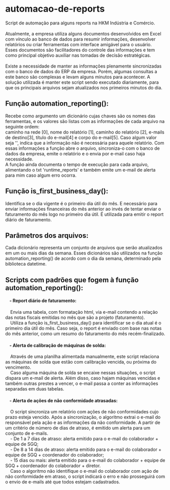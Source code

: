 # automacao-de-reports
Script de automação para alguns reports na HKM Indústria e Comércio.<br><br>
Atualmente, a empresa utiliza alguns documentos desenvolvidos em Excel com vínculo ao banco de dados para resumir informações, desenvolver relatórios ou criar ferramentas com interface amigável para o usuário. Esses documentos são facilitadores do controle das informações e tem como principal objetivo auxiliar nas tomadas de decisão estratégicas.<br><br>
Existe a necessidade de manter as informações plenamente sincronizadas com o banco de dados do ERP da empresa. Porém, algumas consultas a este banco são complexas e levam alguns minutos para acontecer. A solução utilizada é manter este script sendo executado diariamente, para que os principais arquivos sejam atualizados nos primeiros minutos do dia.

## Função automation_reporting():
Recebe como argumento um dicionário cujas chaves são os nomes das ferramentas, e os valores são listas com as informações de cada arquivo na seguinte ordem:<br>
caminho na rede [0], nome do relatório [1], caminho do relatório [2], e-mails de destino[3], título do e-mail[4] e corpo do e-mail[5]. Caso algum valor seja '', indica que a informação não é necessária para aquele relatório. Com essas informações a função abre o arquivo, sincroniza-o com o banco de dados da empresa, emite o relatório e o envia por e-mail caso haja necessidade.<br>
A função ainda documenta o tempo de execução para cada arquivo, alimentando o txt 'runtime_reports' e também emite um e-mail de alerta para mim caso algum erro ocorra.

## Função is_first_business_day():
Identifica se o dia vigente é o primeiro dia útil do mês. E necessário para enviar informações financeiras do mês anterior ao invés de tentar enviar o faturamento do mês logo no primeiro dia útil. É utilizada para emitir o report diário de faturamento.

## Parâmetros dos arquivos:
Cada dicionário representa um conjunto de arquivos que serão atualizados em um ou mais dias da semana. Esses dicionários são utilizados na função automation_reporting() de acordo com o dia da semana, determinado pela biblioteca datetime.

## Scripts com padrões que fogem à função automation_reporting():
#### &nbsp;&nbsp;&nbsp;&nbsp;- Report diário de faturamento:
&nbsp;&nbsp;&nbsp;&nbsp;Envia uma tabela, com formatação html, via e-mail contendo a relação das notas fiscais emitidas no mês que são a projeto (faturamento).<br>
&nbsp;&nbsp;&nbsp;&nbsp;Utiliza a função is_first_business_day() para identificar se o dia atual é o primeiro dia útil do mês. Caso seja, o report é enviado com base nas notas do mês anterior, como um resumo do faturamento do mês recém-finalizado.

#### &nbsp;&nbsp;&nbsp;&nbsp;- Alerta de calibração de máquinas de solda:
&nbsp;&nbsp;&nbsp;&nbsp;Através de uma planilha alimentada manualmente, este script relaciona as máquinas de solda que estão com calibração vencida, ou próxima do vencimento.<br>
&nbsp;&nbsp;&nbsp;&nbsp;Caso alguma máquina de solda se encaixe nessas situações, o script dispara um e-mail de alerta. Além disso, caso hajam máquinas vencidas e também outras prestes a vencer, o e-mail passa a conter as informações separadas em duas tabelas.

#### &nbsp;&nbsp;&nbsp;&nbsp;- Alerta de ações de não conformidade atrasadas:
&nbsp;&nbsp;&nbsp;&nbsp;O script sincroniza um relatório com ações de não conformidades cujo prazo esteja vencido. Após a sincronização, o algoritmo extrai o e-mail do responsável pela ação e as informações da não conformidade. A partir de um critério de número de dias de atraso, é emitido um alerta para um conjunto de e-mails.<br>
&nbsp;&nbsp;&nbsp;&nbsp;- De 1 a 7 dias de atraso: alerta emitido para o e-mail do colaborador + equipe de SGQ;<br>
&nbsp;&nbsp;&nbsp;&nbsp;- De 8 a 14 dias de atraso: alerta emitido para o e-mail do colaborador + equipe de SGQ + coordenador do colaborador;<br>
&nbsp;&nbsp;&nbsp;&nbsp;- 15 dias ou mais: alerta emitido para o e-mail do colaborador + equipe de SGQ + coordenador do colaborador + diretor. <br>
&nbsp;&nbsp;&nbsp;&nbsp;Caso o algoritmo não identifique o e-mail do colaborador com ação de não conformidade em atraso, o script indicará o erro e não prosseguirá com o envio de e-mails até que todos estejam cadastrados.
